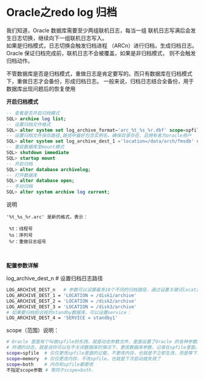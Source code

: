 # Oracle之redo log 归档

我们知道，Oracle 数据库需要至少两组联机日志，每当一组 联机日志写满后会发生日志切换，继续向下一组联机日志写入。  
如果是归档模式，日志切换会触发归档进程 （ARCn）进行归档，生成归档日志。Oracle 保证归档完成前，联机日志不会被覆盖，如果是非归档模式， 则不会触发归档动作。

不管数据库是否是归档模式，重做日志是肯定要写的。而只有数据库在归档模式下，重做日志才会备份，形成归档日志。
一般来说，归档日志结合全备份，用于数据库出现问题后的恢复使用

**开启归档模式**

```sql
-- 查看是否开启归档模式
SQL> archive log list;
-- 设置归档文件格式   
SQL> alter system set log_archive_format='arc_%t_%s_%r.dbf' scope=spfile;
-- 设置归档文件保存路径,路径中最好包含实例名，确保目录存在，且拥有者为oracle用户
SQL> alter system set log_archive_dest_1 ='location=/data/arch/fmsdb' scope=spfile;
-- 重启数据库至mount模式
SQL> shutdown immediate
SQL> startup mount
-- 开启归档
SQL> alter database archivelog;
-- 打开数据库
SQL> alter database open;
-- 手动归档
SQL> alter system archive log current;
```

说明

```h3c
'%t_%s_%r.arc' 是新的格式，表示：

 %t：线程号
 %s：序列号
 %r：重做日志组号
```

‍

**配置参数详解**

log\_archive\_dest\_n   # 设置归档日志路径

```bash
LOG_ARCHIVE_DEST_n   # 参数可以设置最多10个不同的归档路径，通过设置关键词location或service，该参数指向的路径可以是本地或远程的。
LOG_ARCHIVE_DEST_1 = 'LOCATION = /disk1/archive' 
LOG_ARCHIVE_DEST_2 = 'LOCATION = /disk2/archive' 
LOG_ARCHIVE_DEST_3 = 'LOCATION = /disk3/archive' 
# 如果要归档到远程的standby数据库，可以设置service：
LOG_ARCHIVE_DEST_4 = 'SERVICE = standby1'
```

scope（范围）说明：

```bash
# Oracle 里面有个叫做spfile的东西，就是动态参数文件，里面设置了Oracle 的各种参数。
# 所谓的动态，就是说你可以在不关闭数据库的情况下，更改数据库参数，记录在spfile里面。
scope=spfile  # 仅仅更改spfile里面的记载，不更改内存，也就是不立即生效，而是等下次数据库启动生效。有一些参数只允许用这种方法更改
scope=memory  # 仅仅更改内存，不改spfile。也就是下次启动就失效了
scope=both    # 内存和spfile都更改
不指定scope参数 # 等同于scope=both.

```

‍
